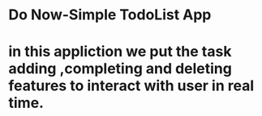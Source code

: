 # Do Now-Simple TodoList App
# in this appliction we put the task adding ,completing and deleting features to  interact with user in real time.
